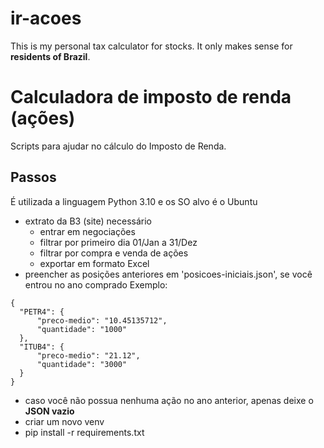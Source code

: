 # ir-acoes

This is my personal tax calculator for stocks. It only makes sense for **residents of Brazil**. 

# Calculadora de imposto de renda (ações)

Scripts para ajudar no cálculo do Imposto de Renda.

## Passos

É utilizada a linguagem Python 3.10 e os SO alvo é o Ubuntu

- extrato da B3 (site) necessário
  - entrar em negociações
  - filtrar por primeiro dia 01/Jan a 31/Dez
  - filtrar por compra e venda de ações
  - exportar em formato Excel
- preencher as posições anteriores em 'posicoes-iniciais.json', se você entrou no ano comprado
Exemplo:
```
{
  "PETR4": {
      "preco-medio": "10.45135712",
      "quantidade": "1000"
  },
  "ITUB4": {
      "preco-medio": "21.12",
      "quantidade": "3000"
  }
}
```
- caso você não possua nenhuma ação no ano anterior, apenas deixe o **JSON vazio**
- criar um novo venv
- pip install -r requirements.txt
